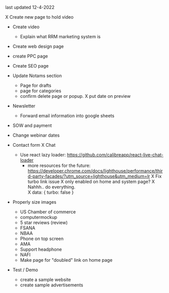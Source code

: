 last updated 12-4-2022

X Create new page to hold video
- Create video
  - Explain what RRM marketing system is
- Create web design page
- create PPC page
- Create SEO page
- Update Notams section
  - Page for drafts
  - page for categories
  - confirm delete page or popup.
  X put date on preview
- Newsletter
  - Forward email information into google sheets
- SOW and payment
- Change webinar dates
- Contact form
X Chat
  - Use react lazy loader: https://github.com/calibreapp/react-live-chat-loader
    - more resources for the future: https://developer.chrome.com/docs/lighthouse/performance/third-party-facades/?utm_source=lighthouse&utm_medium=lr
    X Fix turbo link issue
      X only enabled on home and system page?
      X Nahhh.. do everything.  
    X data: { turbo: false }
- Properly size images
  - US Chamber of commerce
  - computermockup
  - 5 star reviews (review)
  - FSANA
  - NBAA
  - Phone on top screen
  - AMA
  - Support headphone
  - NAFI
  - Make page for "doubled" link on home page


- Test / Demo
  - create a sample website
  - create sample advertisements